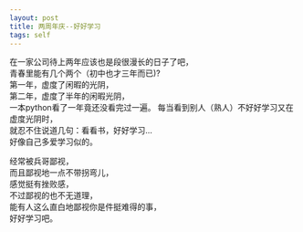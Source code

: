 ```yaml
---
layout: post
title: 两周年庆--好好学习
tags: self
---
```


在一家公司待上两年应该也是段很漫长的日子了吧，  
青春里能有几个两个（初中也才三年而已)?  
第一年，虚度了闲暇的光阴，  
第二年，虚度了半年的闲暇光阴，  
一本python看了一年竟还没看完过一遍。
每当看到别人（熟人）不好好学习又在虚度光阴时，  
就忍不住说道几句：看看书，好好学习...  
好像自己多爱学习似的。

经常被兵哥鄙视，  
而且鄙视地一点不带拐弯儿，  
感觉挺有挫败感，  
不过鄙视的也不无道理，  
能有人这么直白地鄙视你是件挺难得的事，  
好好学习吧。  
